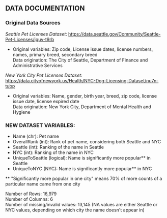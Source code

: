   
## DATA DOCUMENTATION  


### Original Data Sources  

*Seattle Pet Licenses Dataset*: https://data.seattle.gov/Community/Seattle-Pet-Licenses/jguv-t9rb  
- Original variables: Zip code, License issue dates, license numbers, names, primary breed, secondary breed  
Data origination: The City of Seattle, Department of Finance and Administrative Services  

*New York City Pet Licenses Dataset*: https://data.cityofnewyork.us/Health/NYC-Dog-Licensing-Dataset/nu7n-tubp  
- Original variables: Name, gender, birth year, breed, zip code, license issue date, license expired date  
Data origination: New York City, Department of Mental Health and Hygiene  

  
### NEW DATASET VARIABLES:

- Name (chr): Pet name  
- OverallRank (int): Rank of pet name, considering both Seattle and NYC  
- Seattle (int): Ranking of the name in Seattle  
- NYC (int): Ranking of the name in NYC  
- UniqueToSeattle (logical): Name is significantly more popular** in Seattle  
- UniqueToNYC (NYC): Name is significantly more popular** in NYC  
  
** "Significantly more popular in one city" means 70% of more counts of a particular name came from one city  
  
Number of Rows: 16,979  
Number of Columns: 6  
Number of missing/invalid values: 13,145 (NA values are either Seattle or NYC values, depending on which city the name doesn't appear in)
